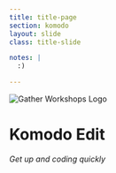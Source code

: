 ```yaml
---
title: title-page
section: komodo
layout: slide
class: title-slide

notes: |
  :)

---
```


![Gather Workshops Logo](/Building-with-Python/slideshow/images/gw_logo_header.png)

# Komodo Edit

_Get up and coding quickly_
